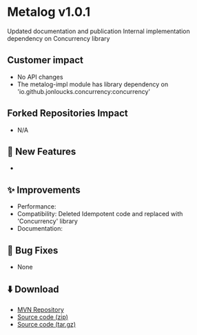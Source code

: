 # Metalog v1.0.1

Updated documentation and publication
Internal implementation dependency on Concurrency library

## Customer impact
*   No API changes
*   The metalog-impl module has library dependency on 'io.github.jonloucks.concurrency:concurrency'

## Forked Repositories Impact
*  N/A

## 🚀 New Features

*  

## ✨ Improvements

*   Performance: 
*   Compatibility: Deleted Idempotent code and replaced with 'Concurrency' library
*   Documentation: 

## 🐛 Bug Fixes

*   None

## ⬇️ Download

*   [MVN Repository](https://mvnrepository.com/artifact/io.github.jonloucks.metalog/metalog/1.0.1)
*   [Source code (zip)](https://github.com/jonloucks/metalog/archive/refs/tags/v1.0.1.zip)
*   [Source code (tar.gz)](https://github.com/jonloucks/metalog/archive/refs/tags/v1.0.1.tar.gz)
